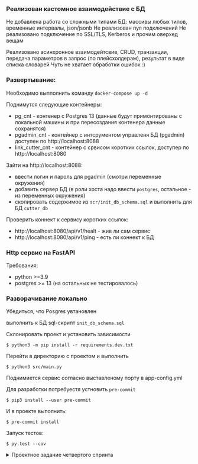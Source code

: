 ### Реализован кастомное взаимодействие с БД
Не добавлена работа со сложными типами БД: массивы любых типов, временные интервалы, json/jsonb
Не реализован пул подключений
Не реализовано подключение по SSL/TLS, Kerberos  и прочим оверхед вещам

Реализовано асинхронное взаимодейтсвие, CRUD, транзакции, передача параметров в запрос (по плейсхолдерам), результат в виде списка словарей
Чуть не хватает обработки ошибок :)


### Развертывание:

Необходимо выпполнить команду `docker-compose up -d`

Поднимутся следующие контейнеры:
- pg_cnt - контенер с Postgres 13 (данные будут примонтированы с локальной машины и при пересоздания контенера данные сохранятся)
- pgadmin_cnt - контейнер с интсрументом управленя БД (pgadmin) доступен по http://localhost:8088
- link_cutter_cnt - контейнер с срвисом коротких ссылок, доступер по http://localhost:8080

Зайти на http://localhost:8088:
- ввести логин и пароль для pgadmin (смотри переменные окружения)
- добавить сервер БД (в роли хоста надо ввести `postgres`, остальное - из переменных окружения)
- скопировать содержимое из `scr/init_db_schema.sql` и выполнить для БД `cutter_db`

Проверить коннект к сервису коротких ссылок:
- http://localhost:8080/api/v1/healt - жив ли сам сервис
- http://localhost:8080/api/v1/ping - есть ли коннект к БД


### Http сервис на FastAPI

Требования: 
- python >=3.9
- postgres >= 13 (на остальных не тестировалось)

### Разворачивание локально
Убедиться, что Posgres увтановлен

выполнить к БД sql-скрипт `init_db_schema.sql`

Склонировать проект и установить зависимости

    $ python3 -m pip install -r requirements.dev.txt

Перейти в директорию с проектом и выполнить

    $ python3 src/main.py

Поднимиется сервис согласно выставленому порту в app-config.yml


Для разработки потребуестя устновить `pre-commit`

    $ pip3 install --user pre-commit

И в проекте выполнить:

    $ pre-commit install

Запуск тестов:

    $ py.test --cov

<details>
<summary> Проектное задание четвертого спринта </summary>

# Проектное задание четвертого спринта

Спроектируйте и реализуйте сервис для создания сокращенной формы передаваемых URL и анализа активности их использования.

Кроме этого, выберите из списка дополнительные требования и тоже реализуйте их. У каждого задания есть определённая сложность, от которой зависит количество баллов. Вам необходимо выбрать такое количество заданий, чтобы общая сумма баллов была больше 4. Выбор заданий никак не ограничен: можно выбрать все простые или одно среднее и два простых, или одно продвинутое, или решить все.

## Описание задания

Реализовать **http**-сервис, который обрабатывает поступающие запросы. Сервер стартует по адресу `http://127.0.0.1:8080`.


<details>
<summary> Список необходимых эндпойнтов (можно изменять) </summary>

1. Получить сокращенный вариант переданного URL
```python
POST /
```

Request
```json
https://...
```

Метод принимает в теле запроса строку URL для сокращения и возвращает ответ с кодом `201`.


2. Вернуть оригинальный URL
```python
GET /<url_id>
```
Метод принимает в качестве параметра идентификатор сокращенного URL и возвращает ответ с кодом `307` и оригинальным URL в заголовке `Location`.

3. Вернуть статус использования URL
```python
GET /<url_id>/status?[full-info]&&[max-result=10]&&[offset=0]
```
Метод принимает в качестве параметра идентификатор сокращенного URL и возвращает информацию о количестве переходов, совершенных по ссылке.

В ответе может содержаться как общее количество совершенных переходов, так и дополнительная детализированная информация о каждом переходе (наличие **query**-параметра **full-info** и параметров пагинации):
- время перехода/использования ссылки;
- информация о клиенте, выполнившем запрос;

</details>



### Дополнительные требования (отметить [Х] выбранные пункты):

- [x] (1 балл) Реализуйте метод `GET /ping`, который возвращает информацию о статусе доступности БД.
- [x] (1 балл) Реализуйте возможность "удаления" сохраненного URL. Запись должна оставаться, но помечаться как удаленная. При попытке получения полного URL возвращать ответ с кодом `410 Gone`.

- [x] (2 балла) Реализуйте **middlware**, блокирующий доступ к сервису запросов из запрещенных подсетей (black list).
- [ ] (2 балла) Реализуйте возможность передавать ссылки пачками (batch upload).

<details>
<summary> Описание изменений </summary>

- Метод `POST /shorten` принимает в теле запроса список URL в формате:
```python
[
    {
        "original_url": "URL for shorten"
    },
    ...
]

```
и возвращает данные в формате:
```python
[
    {
        "url_id": "<text-id>",
        "short_url": "https://...",
    },
    ...
]
```
</details>



- [ ] (3 балла) Реализуйте взаимодействие с сервисом авторизованного пользователя. Пользователь может создавать как приватные, так и публичные ссылки или изменять видимость ссылок. Вызов метода `GET /user/status` возвращает все созданные ранее ссылки в формате:

```
[
    {
        "short_id": "<text-id>",
        "short_url": "https://...",
        "original_url": "https://...",
        "type": "<public|private>"
    },
    ...
]
```

- [x] **(5 баллов) Реализовать кастомную реализацию взаимодействия с БД. Учесть возможность работы с транзакциями.


## Требования к решению

1. Используйте фреймворк FastAPI. В качестве СУБД используйте PostgreSQL (не ниже 10).
2. Используйте концепции ООП.
3. Предусмотрите обработку исключительных ситуаций. 
4. Приведите стиль кода в соответствие pep8, flake8, mypy. 
5. Логируйте результаты действий. 
6. Покройте написанный код тестами. 
</detail>